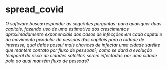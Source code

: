 # spread_covid
###### O software busca responder as seguintes perguntas: para quaisquer duas capitais, fazendo uso de uma estimativa dos crescimentos aproximadamente exponenciais dos casos de infecções em cada capital e do movimento pendular de pessoas das capitais para a cidade de interesse, qual delas possui mais chances de infectar uma cidade satélite que mantém contato por fluxo de pessoas?; como se dará a evolução temporal do risco de cidades satélites serem infectadas por uma cidade polo ao qual mantém fluxo de pessoas?
